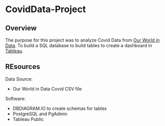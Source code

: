 # CovidData-Project

## Overview

The purpose for this project was to analyze Covid Data from [Our World in Data](https://ourworldindata.org/covid-deaths). To build a SQL database to build tables to create a dashboard in [Tableau](https://public.tableau.com/views/CovidDashboard_16732440855680/Dashboard1?:language=en-US&:display_count=n&:origin=viz_share_link).

## REsources

Data Source:

  * Our World in Data Covid CSV file


Software:

  * DBDIAGRAM.IO to create schemas for tables
  * PostgreSQL and PgAdmin
  * Tableau Public
  
